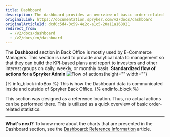 ```yaml
---
title: Dashboard
description: The dashboard provides an overview of basic order-related statistics. This page presents you with a summary of order counts, order statuses, top products.
originalLink: https://documentation.spryker.com/v2/docs/dashboard
originalArticleId: dcd0c5d4-3c59-4e2c-a1c5-20a11a168921
redirect_from:
  - /v2/docs/dashboard
  - /v2/docs/en/dashboard
---
```


The **Dashboard** section in Back Office is mostly used by E-Commerce Managers. 
This section is used to provide analytical data to management so that they can build the KPI-based plans and report to investors and other interest groups on daily, weekly, or monthly basis. 
**Standardized flow of actions for a Spryker Admin**
![Flow of actions](https://spryker.s3.eu-central-1.amazonaws.com/docs/User+Guides/Back+Office+User+Guides/Dashboard/flow-of-actions-of-spryker-admin.png){height="" width=""}

{% info_block infoBox %}
This is how the Dashboard data is communicated inside and outside of Spryker Back Office.
{% endinfo_block %}

This section was designed as a reference location. Thus, no actual actions can be performed there. This is utilized as a quick overview of basic order-related statistics.
***
**What's next?**
To know more about the charts that are presented in the Dashboard section, see the [Dashboard: Reference Information](/docs/scos/user/user-guides/201903.0/back-office-user-guide/dashboard/references/dashboard-reference-information.html) article. 
